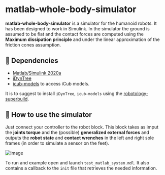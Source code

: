 # matlab-whole-body-simulator

**matlab-whole-body-simulator** is a simulator for the humanoid robots. It has been designed to work in Simulink.
In the simulator the ground is assumed to be flat and the contact forces are computed using the **Maximum dissipation principle** and under the linear approximation of the friction cones assumption.

## :hammer: Dependencies

- [Matlab/Simulink 2020a](https://it.mathworks.com/products/matlab.html)
- [iDynTree](https://github.com/robotology/idyntree)
- [icub-models](https://github.com/robotology/icub-models) to access iCub models.

It is to suggest to install `iDynTree`, `icub-models` using the [robotology-superbuild](https://github.com/robotology/robotology-superbuild).

## :runner: How to use the simulator

Just connect your controller to the robot block. This block takes as imput the **joints torque** and the (possible) **generalized external forces** and outputs the **robot state** and **contact wrenches** in the left and right sole frames (in order to simulate a sensor on the feet).

![image](https://user-images.githubusercontent.com/29798643/92244565-617f7d80-eec3-11ea-95d0-2a15f1bdb54f.png)

To run and example open and launch `test_matlab_system.mdl`. It also contains a callback to the `init` file that retrieves the needed information.
